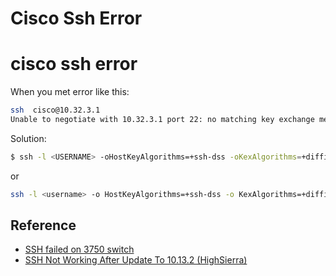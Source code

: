 # Cisco Ssh Error



# cisco ssh error

When you met error like this:

``` bash
ssh  cisco@10.32.3.1
Unable to negotiate with 10.32.3.1 port 22: no matching key exchange method found. Their offer: diffie-hellman-group1-sha1
```

Solution:

``` bash
$ ssh -l <USERNAME> -oHostKeyAlgorithms=+ssh-dss -oKexAlgorithms=+diffie-hellman-group1-sha1 <HOST>
```
or

```bash
ssh -l <username> -o HostKeyAlgorithms=+ssh-dss -o KexAlgorithms=+diffie-hellman-group1-sha1 -c 3des-cbc <hostname>
```

## Reference
- [SSH failed on 3750 switch](https://community.cisco.com/t5/vpn-and-anyconnect/ssh-failed-on-3750-switch/td-p/3043810)
- [SSH Not Working After Update To 10.13.2 (HighSierra)](https://discussions.apple.com/thread/8196671)


